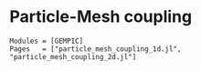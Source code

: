 # Particle-Mesh coupling

```@autodocs
Modules = [GEMPIC]
Pages   = ["particle_mesh_coupling_1d.jl", "particle_mesh_coupling_2d.jl"]
```

